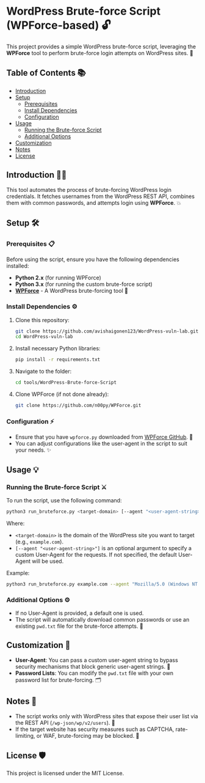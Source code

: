 # WordPress Brute-force Script (WPForce-based) 🔓

This project provides a simple WordPress brute-force script, leveraging the **WPForce** tool to perform brute-force login attempts on WordPress sites. 🚀

## Table of Contents 📚

- [Introduction](#introduction)
- [Setup](#setup)
  - [Prerequisites](#prerequisites)
  - [Install Dependencies](#install-dependencies)
  - [Configuration](#configuration)
- [Usage](#usage)
  - [Running the Brute-force Script](#running-the-brute-force-script)
  - [Additional Options](#additional-options)
- [Customization](#customization)
- [Notes](#notes)
- [License](#license)

## Introduction 👨‍💻

This tool automates the process of brute-forcing WordPress login credentials. It fetches usernames from the WordPress REST API, combines them with common passwords, and attempts login using **WPForce**. 💥

## Setup 🛠️

### Prerequisites 📋

Before using the script, ensure you have the following dependencies installed:

- **Python 2.x** (for running WPForce)
- **Python 3.x** (for running the custom brute-force script)
- **[WPForce](https://github.com/n00py/WPForce)** - A WordPress brute-forcing tool 🧰

### Install Dependencies ⚙️

1. Clone this repository:
    ```bash
    git clone https://github.com/avishaigonen123/WordPress-vuln-lab.git
    cd WordPress-vuln-lab
    ```

2. Install necessary Python libraries:
    ```bash
    pip install -r requirements.txt
    ```
3. Navigate to the folder:
    ```bash
    cd tools/WordPress-Brute-force-Script
    ```

4. Clone WPForce (if not done already):
    ```bash
    git clone https://github.com/n00py/WPForce.git
    ```

### Configuration ⚡

- Ensure that you have `wpforce.py` downloaded from [WPForce GitHub](https://github.com/n00py/WPForce). 🔧
- You can adjust configurations like the user-agent in the script to suit your needs. ✨

## Usage 💡

### Running the Brute-force Script ⚔️

To run the script, use the following command:

```bash
python3 run_bruteforce.py <target-domain> [--agent "<user-agent-string>"]
```

Where:
- `<target-domain>` is the domain of the WordPress site you want to target (e.g., `example.com`).
- `[--agent "<user-agent-string>"]` is an optional argument to specify a custom User-Agent for the requests. If not specified, the default User-Agent will be used. 

Example:
```bash
python3 run_bruteforce.py example.com --agent "Mozilla/5.0 (Windows NT 10.0; Win64; x64) AppleWebKit/537.36 (KHTML, like Gecko) Chrome/115 Safari/537.36"
```

### Additional Options ⚙️

- If no User-Agent is provided, a default one is used.
- The script will automatically download common passwords or use an existing `pwd.txt` file for the brute-force attempts. 🔑

## Customization 🎨

- **User-Agent**: You can pass a custom user-agent string to bypass security mechanisms that block generic user-agent strings. 🧳
- **Password Lists**: You can modify the `pwd.txt` file with your own password list for brute-forcing. 🗂️

## Notes 📝

- The script works only with WordPress sites that expose their user list via the REST API (`/wp-json/wp/v2/users`). 📡
- If the target website has security measures such as CAPTCHA, rate-limiting, or WAF, brute-forcing may be blocked. 🛑

## License 🛡️

This project is licensed under the MIT License.
